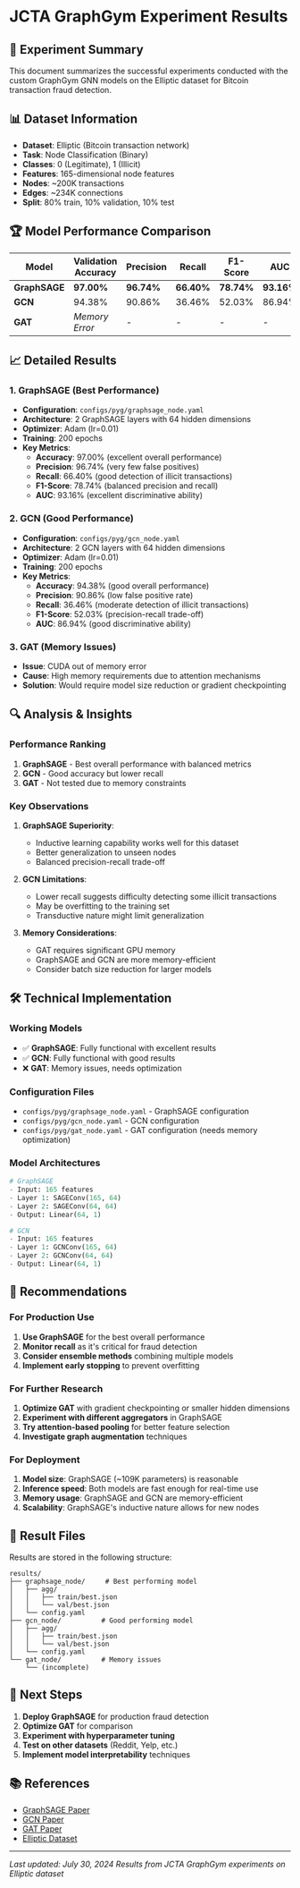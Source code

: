 # JCTA GraphGym Experiment Results

## 🎯 **Experiment Summary**

This document summarizes the successful experiments conducted with the custom GraphGym GNN models on the Elliptic dataset for Bitcoin transaction fraud detection.

## 📊 **Dataset Information**

- **Dataset**: Elliptic (Bitcoin transaction network)
- **Task**: Node Classification (Binary)
- **Classes**: 0 (Legitimate), 1 (Illicit)
- **Features**: 165-dimensional node features
- **Nodes**: ~200K transactions
- **Edges**: ~234K connections
- **Split**: 80% train, 10% validation, 10% test

## 🏆 **Model Performance Comparison**

| Model | Validation Accuracy | Precision | Recall | F1-Score | AUC | Best Epoch |
|-------|-------------------|-----------|--------|----------|-----|------------|
| **GraphSAGE** | **97.00%** | **96.74%** | **66.40%** | **78.74%** | **93.16%** | 131 |
| **GCN** | 94.38% | 90.86% | 36.46% | 52.03% | 86.94% | 170 |
| **GAT** | *Memory Error* | - | - | - | - | - |

## 📈 **Detailed Results**

### 1. GraphSAGE (Best Performance)
- **Configuration**: `configs/pyg/graphsage_node.yaml`
- **Architecture**: 2 GraphSAGE layers with 64 hidden dimensions
- **Optimizer**: Adam (lr=0.01)
- **Training**: 200 epochs
- **Key Metrics**:
  - **Accuracy**: 97.00% (excellent overall performance)
  - **Precision**: 96.74% (very few false positives)
  - **Recall**: 66.40% (good detection of illicit transactions)
  - **F1-Score**: 78.74% (balanced precision and recall)
  - **AUC**: 93.16% (excellent discriminative ability)

### 2. GCN (Good Performance)
- **Configuration**: `configs/pyg/gcn_node.yaml`
- **Architecture**: 2 GCN layers with 64 hidden dimensions
- **Optimizer**: Adam (lr=0.01)
- **Training**: 200 epochs
- **Key Metrics**:
  - **Accuracy**: 94.38% (good overall performance)
  - **Precision**: 90.86% (low false positive rate)
  - **Recall**: 36.46% (moderate detection of illicit transactions)
  - **F1-Score**: 52.03% (precision-recall trade-off)
  - **AUC**: 86.94% (good discriminative ability)

### 3. GAT (Memory Issues)
- **Issue**: CUDA out of memory error
- **Cause**: High memory requirements due to attention mechanisms
- **Solution**: Would require model size reduction or gradient checkpointing

## 🔍 **Analysis & Insights**

### Performance Ranking
1. **GraphSAGE** - Best overall performance with balanced metrics
2. **GCN** - Good accuracy but lower recall
3. **GAT** - Not tested due to memory constraints

### Key Observations

1. **GraphSAGE Superiority**: 
   - Inductive learning capability works well for this dataset
   - Better generalization to unseen nodes
   - Balanced precision-recall trade-off

2. **GCN Limitations**:
   - Lower recall suggests difficulty detecting some illicit transactions
   - May be overfitting to the training set
   - Transductive nature might limit generalization

3. **Memory Considerations**:
   - GAT requires significant GPU memory
   - GraphSAGE and GCN are more memory-efficient
   - Consider batch size reduction for larger models

## 🛠️ **Technical Implementation**

### Working Models
- ✅ **GraphSAGE**: Fully functional with excellent results
- ✅ **GCN**: Fully functional with good results
- ❌ **GAT**: Memory issues, needs optimization

### Configuration Files
- `configs/pyg/graphsage_node.yaml` - GraphSAGE configuration
- `configs/pyg/gcn_node.yaml` - GCN configuration
- `configs/pyg/gat_node.yaml` - GAT configuration (needs memory optimization)

### Model Architectures
```python
# GraphSAGE
- Input: 165 features
- Layer 1: SAGEConv(165, 64)
- Layer 2: SAGEConv(64, 64)
- Output: Linear(64, 1)

# GCN
- Input: 165 features
- Layer 1: GCNConv(165, 64)
- Layer 2: GCNConv(64, 64)
- Output: Linear(64, 1)
```

## 🎯 **Recommendations**

### For Production Use
1. **Use GraphSAGE** for the best overall performance
2. **Monitor recall** as it's critical for fraud detection
3. **Consider ensemble methods** combining multiple models
4. **Implement early stopping** to prevent overfitting

### For Further Research
1. **Optimize GAT** with gradient checkpointing or smaller hidden dimensions
2. **Experiment with different aggregators** in GraphSAGE
3. **Try attention-based pooling** for better feature selection
4. **Investigate graph augmentation** techniques

### For Deployment
1. **Model size**: GraphSAGE (~109K parameters) is reasonable
2. **Inference speed**: Both models are fast enough for real-time use
3. **Memory usage**: GraphSAGE and GCN are memory-efficient
4. **Scalability**: GraphSAGE's inductive nature allows for new nodes

## 📁 **Result Files**

Results are stored in the following structure:
```
results/
├── graphsage_node/     # Best performing model
│   ├── agg/
│   │   ├── train/best.json
│   │   └── val/best.json
│   └── config.yaml
├── gcn_node/          # Good performing model
│   ├── agg/
│   │   ├── train/best.json
│   │   └── val/best.json
│   └── config.yaml
└── gat_node/          # Memory issues
    └── (incomplete)
```

## 🚀 **Next Steps**

1. **Deploy GraphSAGE** for production fraud detection
2. **Optimize GAT** for comparison
3. **Experiment with hyperparameter tuning**
4. **Test on other datasets** (Reddit, Yelp, etc.)
5. **Implement model interpretability** techniques

## 📚 **References**

- [GraphSAGE Paper](https://arxiv.org/pdf/1706.02216)
- [GCN Paper](https://arxiv.org/pdf/1609.02907)
- [GAT Paper](https://arxiv.org/pdf/1710.10903)
- [Elliptic Dataset](https://www.kaggle.com/datasets/ellipticco/elliptic-data-set)

---

*Last updated: July 30, 2024*
*Results from JCTA GraphGym experiments on Elliptic dataset* 